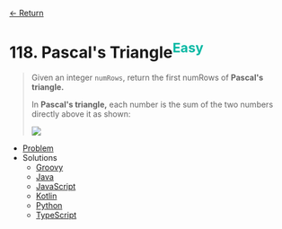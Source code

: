 [&larr; Return](https://hanggrian.github.io/grind-leetcode/)

# 118. Pascal's Triangle<sup style="color: rgb(0, 184, 163);">Easy</sup>

> Given an integer `numRows`, return the first numRows of **Pascal's triangle.**
>
> In **Pascal's triangle,** each number is the sum of the two numbers directly
  above it as shown:
>
> ![](https://upload.wikimedia.org/wikipedia/commons/0/0d/PascalTriangleAnimated2.gif)

- [Problem](https://leetcode.com/problems/pascals-triangle/)
- Solutions
  - [Groovy](https://github.com/hanggrian/grind-leetcode/blob/main/groovy/src/main/groovy/problems101_200/PascalsTriangle.groovy)
  - [Java](https://github.com/hanggrian/grind-leetcode/blob/main/java/src/main/java/problems101_200/PascalsTriangle.java)
  - [JavaScript](https://github.com/hanggrian/grind-leetcode/blob/main/javascript/src/problems101_200/pascals-triangle.js)
  - [Kotlin](https://github.com/hanggrian/grind-leetcode/blob/main/kotlin/src/main/kotlin/problems101_200/PascalsTriangle.kt)
  - [Python](https://github.com/hanggrian/grind-leetcode/blob/main/python/src/problems101_200/pascals_triangle.py)
  - [TypeScript](https://github.com/hanggrian/grind-leetcode/blob/main/typescript/src/problems101_200/pascals-triangle.ts)
